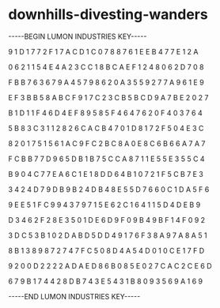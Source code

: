# downhills-divesting-wanders

-----BEGIN LUMON INDUSTRIES KEY-----

9 1 D 1 7 7 2 F 1 7 A C D 1 C 0 7 8 8 7 6 1 E E B 4 7 7 E 1 2 A

0 6 2 1 1 5 4 E 4 A 2 3 C C 1 8 B C A E F 1 2 4 8 0 6 2 D 7 0 8

F B B 7 6 3 6 7 9 A 4 5 7 9 8 6 2 0 A 3 5 5 9 2 7 7 A 9 6 1 E 9

E F 3 B B 5 8 A B C F 9 1 7 C 2 3 C B 5 B C D 9 A 7 B E 2 0 2 7

B 1 D 1 1 F 4 6 D 4 E F 8 9 5 8 5 F 4 6 4 7 6 2 0 F 4 0 3 7 6 4

5 B 8 3 C 3 1 1 2 8 2 6 C A C B 4 7 0 1 D 8 1 7 2 F 5 0 4 E 3 C

8 2 0 1 7 5 1 5 6 1 A C 9 F C 2 B C 8 A 0 E 8 C 6 B 6 6 A 7 A 7

F C B B 7 7 D 9 6 5 D B 1 B 7 5 C C A 8 7 1 1 E 5 5 E 3 5 5 C 4

B 9 0 4 C 7 7 E A 6 C 1 E 1 8 D D 6 4 B 1 0 7 2 1 F 5 C B 7 E 3

3 4 2 4 D 7 9 D B 9 B 2 4 D B 4 8 E 5 5 D 7 6 6 0 C 1 D A 5 F 6

9 E E 5 1 F C 9 9 4 3 7 9 7 1 5 E 6 2 C 1 6 4 1 1 5 D 4 D E B 9

D 3 4 6 2 F 2 8 E 3 5 0 1 D E 6 D 9 F 0 9 B 4 9 B F 1 4 F 0 9 2

3 D C 5 3 B 1 0 2 D A B D 5 D D 4 9 1 7 6 F 3 8 A 9 7 A 8 A 5 1

8 B 1 3 8 9 8 7 2 7 4 7 F C 5 0 8 D 4 A 5 4 D 0 1 0 C E 1 7 F D

9 2 0 0 D 2 2 2 2 A D A E D 8 6 B 0 8 5 E 0 2 7 C A C 2 C E 6 D

6 7 9 B 1 7 4 4 2 8 D B 7 4 3 E 5 4 3 1 B 8 0 9 3 5 6 9 A 1 6 9

-----END LUMON INDUSTRIES KEY-----
